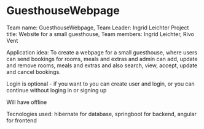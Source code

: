 # GuesthouseWebpage

Team name: GuesthouseWebpage, Team Leader: Ingrid Leichter
Project title: Website for a small guesthouse, Team members: Ingrid Leichter, Rivo Vent

Application idea: To create a webpage for a small guesthouse, where users can send bookings for rooms, 
meals and extras and admin can add, update and remove rooms, meals and extras and also search, 
view, accept, update and cancel bookings.

Login is optional - if you want to you can create user and login, 
or you can continue without loging in or signing up

Will have offline

Tecnologies used: hibernate for database, springboot for backend, angular for frontend
